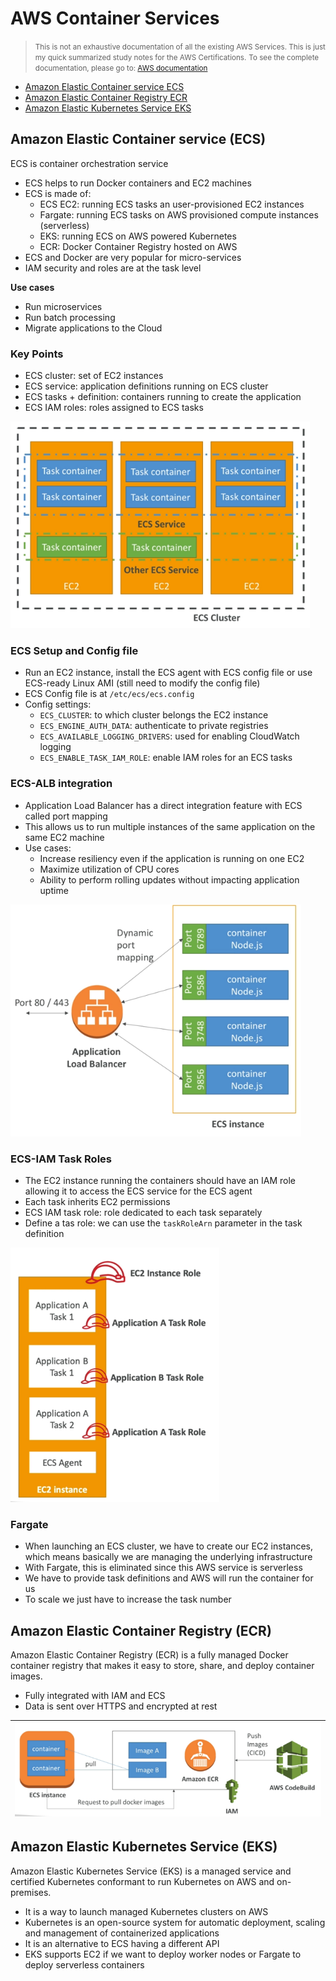 
# AWS Container Services 


> <small>This is not an exhaustive documentation of all the existing AWS Services. This is just my quick summarized study notes for the AWS Certifications.</small>
> <small>To see the complete documentation, please go to: [AWS documentation](https://docs.aws.amazon.com/)</small>


- [Amazon Elastic Container service ECS](#amazon-elastic-container-service-ecs)
- [Amazon Elastic Container Registry ECR](#amazon-elastic-container-registry-ecr)
- [Amazon Elastic Kubernetes Service EKS](#amazon-elastic-kubernetes-service-eks)


## Amazon Elastic Container service (ECS)

ECS is container orchestration service
- ECS helps to run Docker containers and EC2 machines
- ECS is made of:
    - ECS EC2: running ECS tasks an user-provisioned EC2 instances
    - Fargate: running ECS tasks on AWS provisioned compute instances (serverless)
    - EKS: running ECS on AWS powered Kubernetes
    - ECR: Docker Container Registry hosted on AWS
- ECS and Docker are very popular for micro-services
- IAM security and roles are at the task level

**Use cases**

- Run microservices 
- Run batch processing
- Migrate applications to the Cloud

### Key Points

- ECS cluster: set of EC2 instances
- ECS service: application definitions running on ECS cluster
- ECS tasks + definition: containers running to create the application
- ECS IAM roles: roles assigned to ECS tasks

![](../../Images/aws-ecs-conceptssss.png)


### ECS Setup and Config file

- Run an EC2 instance, install the ECS agent with ECS config file or use ECS-ready Linux AMI (still need to modify the config file)
- ECS Config file is at `/etc/ecs/ecs.config`
- Config settings:
    - `ECS_CLUSTER`: to which cluster belongs the EC2 instance
    - `ECS_ENGINE_AUTH_DATA`: authenticate to private registries
    - `ECS_AVAILABLE_LOGGING_DRIVERS`: used for enabling CloudWatch logging
    - `ECS_ENABLE_TASK_IAM_ROLE`: enable IAM roles for an ECS tasks

### ECS-ALB integration

- Application Load Balancer has a direct integration feature with ECS called port mapping
- This allows us to run multiple instances of the same application on the same EC2 machine
- Use cases:
    - Increase resiliency even if the application is running on one EC2
    - Maximize utilization of CPU cores
    - Ability to perform rolling updates without impacting application uptime

![](../../Images/aws-ec-alb-intergationss.png)    



### ECS-IAM Task Roles

- The EC2 instance running the containers should have an IAM role allowing it to access the ECS service for the ECS agent
- Each task inherits EC2 permissions
- ECS IAM task role: role dedicated to each task separately
- Define a tas role: we can use the `taskRoleArn` parameter in the task definition

![](../../Images/aws-ec2-iam-taskroless.png)

### Fargate

- When launching an ECS cluster, we have to create our EC2 instances, which means basically we are managing the underlying infrastructure
- With Fargate, this is eliminated since this AWS service is serverless
- We have to provide task definitions and AWS will run the container for us
- To scale we just have to increase the task number


## Amazon Elastic Container Registry (ECR)

Amazon Elastic Container Registry (ECR) is a fully managed Docker container registry that makes it easy to store, share, and deploy container images.

- Fully integrated with IAM and ECS
- Data is sent over HTTPS and encrypted at rest

|![](../../Images/aws-ecrrr.png)|
|-|

## Amazon Elastic Kubernetes Service (EKS)

Amazon Elastic Kubernetes Service (EKS) is a managed service and certified Kubernetes conformant to run Kubernetes on AWS and on-premises.

- It is a way to launch managed Kubernetes clusters on AWS
- Kubernetes is an open-source system for automatic deployment, scaling and management of containerized applications
- It is an alternative to ECS having a different API
- EKS supports EC2 if we want to deploy worker nodes or Fargate to deploy serverless containers
